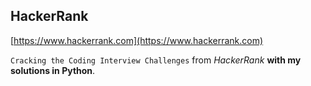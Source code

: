 ## HackerRank

[https://www.hackerrank.com](https://www.hackerrank.com)

`Cracking the Coding Interview Challenges` from _HackerRank_ **with my solutions in Python**.

